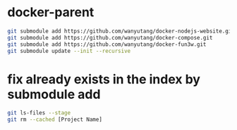 # docker-parent

```bash
git submodule add https://github.com/wanyutang/docker-nodejs-website.git
git submodule add https://github.com/wanyutang/docker-compose.git
git submodule add https://github.com/wanyutang/docker-fun3w.git
git submodule update --init --recursive
```

# fix already exists in the index by submodule add

```bash
git ls-files --stage
git rm --cached [Project Name]
```